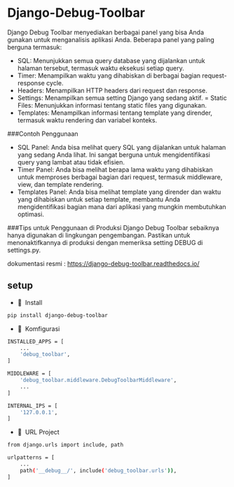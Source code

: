 # Django-Debug-Toolbar
Django Debug Toolbar menyediakan berbagai panel yang bisa Anda gunakan untuk menganalisis aplikasi Anda. Beberapa panel yang paling berguna termasuk:

- SQL: Menunjukkan semua query database yang dijalankan untuk halaman tersebut, termasuk waktu eksekusi setiap query.
- Timer: Menampilkan waktu yang dihabiskan di berbagai bagian request-response cycle.
- Headers: Menampilkan HTTP headers dari request dan response.
- Settings: Menampilkan semua setting Django yang sedang aktif.
= Static Files: Menunjukkan informasi tentang static files yang digunakan.
- Templates: Menampilkan informasi tentang template yang dirender, termasuk waktu rendering dan variabel konteks.

###Contoh Penggunaan
- SQL Panel: Anda bisa melihat query SQL yang dijalankan untuk halaman yang sedang Anda lihat. Ini sangat berguna untuk mengidentifikasi query yang lambat atau tidak efisien.
- Timer Panel: Anda bisa melihat berapa lama waktu yang dihabiskan untuk memproses berbagai bagian dari request, termasuk middleware, view, dan template rendering.
- Templates Panel: Anda bisa melihat template yang dirender dan waktu yang dihabiskan untuk setiap template, membantu Anda mengidentifikasi bagian mana dari aplikasi yang mungkin membutuhkan optimasi.

###Tips untuk Penggunaan di Produksi
Django Debug Toolbar sebaiknya hanya digunakan di lingkungan pengembangan. Pastikan untuk menonaktifkannya di produksi dengan memeriksa setting DEBUG di settings.py.

dokumentasi resmi : https://django-debug-toolbar.readthedocs.io/

## setup
- 📗&nbsp;&nbsp;Install
```bash
pip install django-debug-toolbar
```
- 📗&nbsp;&nbsp;Komfigurasi
```bash
INSTALLED_APPS = [
    ...
    'debug_toolbar',
]
```
```bash
MIDDLEWARE = [
    'debug_toolbar.middleware.DebugToolbarMiddleware',
    ...
]
```
```bash
INTERNAL_IPS = [
    '127.0.0.1',
]
```
- 📗&nbsp;&nbsp;URL Project
```bash
from django.urls import include, path

urlpatterns = [
    ...
    path('__debug__/', include('debug_toolbar.urls')),
]
```



